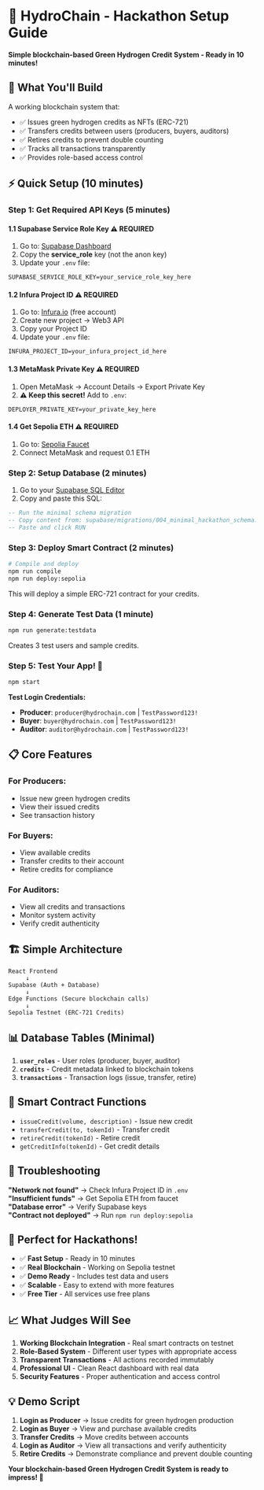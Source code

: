 # 🚀 HydroChain - Hackathon Setup Guide

**Simple blockchain-based Green Hydrogen Credit System - Ready in 10 minutes!**

## 🎯 What You'll Build

A working blockchain system that:
- ✅ Issues green hydrogen credits as NFTs (ERC-721)
- ✅ Transfers credits between users (producers, buyers, auditors)
- ✅ Retires credits to prevent double counting
- ✅ Tracks all transactions transparently
- ✅ Provides role-based access control

## ⚡ Quick Setup (10 minutes)

### Step 1: Get Required API Keys (5 minutes)

#### 1.1 Supabase Service Role Key ⚠️ **REQUIRED**
1. Go to: [Supabase Dashboard](https://supabase.com/dashboard/project/kotakdgdunayyvdrhboq/settings/api)
2. Copy the **service_role** key (not the anon key)
3. Update your `.env` file:
```env
SUPABASE_SERVICE_ROLE_KEY=your_service_role_key_here
```

#### 1.2 Infura Project ID ⚠️ **REQUIRED**
1. Go to: [Infura.io](https://infura.io) (free account)
2. Create new project → Web3 API
3. Copy your Project ID
4. Update your `.env` file:
```env
INFURA_PROJECT_ID=your_infura_project_id_here
```

#### 1.3 MetaMask Private Key ⚠️ **REQUIRED**
1. Open MetaMask → Account Details → Export Private Key
2. **⚠️ Keep this secret!** Add to `.env`:
```env
DEPLOYER_PRIVATE_KEY=your_private_key_here
```

#### 1.4 Get Sepolia ETH ⚠️ **REQUIRED**
1. Go to: [Sepolia Faucet](https://sepoliafaucet.com/)
2. Connect MetaMask and request 0.1 ETH

### Step 2: Setup Database (2 minutes)

1. Go to your [Supabase SQL Editor](https://supabase.com/dashboard/project/kotakdgdunayyvdrhboq/sql)
2. Copy and paste this SQL:

```sql
-- Run the minimal schema migration
-- Copy content from: supabase/migrations/004_minimal_hackathon_schema.sql
-- Paste and click RUN
```

### Step 3: Deploy Smart Contract (2 minutes)

```bash
# Compile and deploy
npm run compile
npm run deploy:sepolia
```

This will deploy a simple ERC-721 contract for your credits.

### Step 4: Generate Test Data (1 minute)

```bash
npm run generate:testdata
```

Creates 3 test users and sample credits.

### Step 5: Test Your App! 🎉

```bash
npm start
```

**Test Login Credentials:**
- **Producer**: `producer@hydrochain.com` | `TestPassword123!`
- **Buyer**: `buyer@hydrochain.com` | `TestPassword123!`  
- **Auditor**: `auditor@hydrochain.com` | `TestPassword123!`

## 📋 Core Features

### **For Producers:**
- Issue new green hydrogen credits
- View their issued credits
- See transaction history

### **For Buyers:**
- View available credits
- Transfer credits to their account
- Retire credits for compliance

### **For Auditors:**
- View all credits and transactions
- Monitor system activity
- Verify credit authenticity

## 🏗️ Simple Architecture

```
React Frontend
     ↓
Supabase (Auth + Database)
     ↓
Edge Functions (Secure blockchain calls)
     ↓
Sepolia Testnet (ERC-721 Credits)
```

## 📊 Database Tables (Minimal)

1. **`user_roles`** - User roles (producer, buyer, auditor)
2. **`credits`** - Credit metadata linked to blockchain tokens
3. **`transactions`** - Transaction logs (issue, transfer, retire)

## 🔧 Smart Contract Functions

- `issueCredit(volume, description)` - Issue new credit
- `transferCredit(to, tokenId)` - Transfer credit
- `retireCredit(tokenId)` - Retire credit
- `getCreditInfo(tokenId)` - Get credit details

## 🚨 Troubleshooting

**"Network not found"** → Check Infura Project ID in `.env`  
**"Insufficient funds"** → Get Sepolia ETH from faucet  
**"Database error"** → Verify Supabase keys  
**"Contract not deployed"** → Run `npm run deploy:sepolia`  

## 🎯 Perfect for Hackathons!

- ✅ **Fast Setup** - Ready in 10 minutes
- ✅ **Real Blockchain** - Working on Sepolia testnet
- ✅ **Demo Ready** - Includes test data and users
- ✅ **Scalable** - Easy to extend with more features
- ✅ **Free Tier** - All services use free plans

## 📈 What Judges Will See

1. **Working Blockchain Integration** - Real smart contracts on testnet
2. **Role-Based System** - Different user types with appropriate access
3. **Transparent Transactions** - All actions recorded immutably
4. **Professional UI** - Clean React dashboard with real data
5. **Security Features** - Proper authentication and access control

## 💡 Demo Script

1. **Login as Producer** → Issue credits for green hydrogen production
2. **Login as Buyer** → View and purchase available credits  
3. **Transfer Credits** → Move credits between accounts
4. **Login as Auditor** → View all transactions and verify authenticity
5. **Retire Credits** → Demonstrate compliance and prevent double counting

**Your blockchain-based Green Hydrogen Credit System is ready to impress! 🌟**
